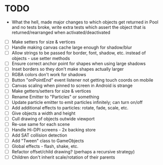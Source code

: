 # TODO

* What the hell, made major changes to which objects get returned in Pool and no tests broke,
  write extra tests which assert the object that is returned/rearranged when activated/deactivated
* [ ] Make setters for size & vertices
* [ ] Handle making canvas cache large enough for shadow/blur
* [ ] Allow strings to be passed for border, font, shadow, etc. instead of objects - use setter methods
* [ ] Ensure correct anchor point for shapes when using large shadows
* [ ] Inset borders so they don't make shapes actually larger
* [ ] RGBA colors don't work for shadows
* [ ] Button "onPointEnd" event listener not getting touch coords on mobile
* [ ] Canvas scaling when pinned to screen in Android is strange
* [ ] Make getters/setters for size & vertices
* [ ] Rename Emitter to "Particles" or something
* [ ] Update particle emitter to emit particles infinitely; can turn on/off
* [ ] Add additional effects to particles: rotate, fade, scale, etc.
* [ ] Give objects a width and height
* [ ] Cull drawing of objects outwide viewport
* [ ] Re-use same <canvas> for each scene
* [ ] Handle Hi-DPI screens - 2x backing store
* [ ] Add SAT collision detection
* [ ] Add "Tween" class to GameObjects
* [ ] Global effects - flash, shake, etc.
* [ ] Refactor offset/child drawing? (perhaps a recursive strategy)
* [ ] Children don't inherit scale/rotation of their parents
